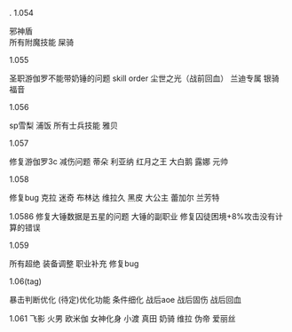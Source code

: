 .
1.054

邪神盾      
所有附魔技能 
屎骑

1.055

圣职游伽罗不能带奶锤的问题
skill order
尘世之光（战前回血）
兰迪专属
银骑
福音

1.056

sp雪梨
浦饭
所有士兵技能
雅贝

1.057

修复游伽罗3c 减伤问题
蒂朵
利亚纳
红月之王
大白鹅
露娜
元帅

1.058

修复bug
克拉
迷奇
布林达
维拉久
黑皮
大公主
蕾加尔
兰芳特

1.0586
修复大锤数据是五星的问题
大锤的副职业
修复囚徒困境+8%攻击没有计算的错误

1.059

所有超绝
装备调整
职业补充
修复bug

1.06(tag)

暴击判断优化
(待定)优化功能
条件细化
战后aoe
战后固伤
战后回血


1.061
飞影
火男
欧米伽
女神化身
小渡
真田
奶骑
维拉
伪帝
爱丽丝






